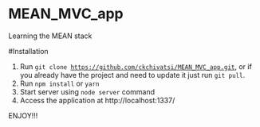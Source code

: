# MEAN_MVC_app
Learning the MEAN stack

#Installation
1.  Run <code>git clone https://github.com/ckchivatsi/MEAN_MVC_app.git</code>,
    or if you already have the project and need to update it just run <code>git pull</code>.
2.  Run <code>npm install</code> or <code>yarn</code>
3.  Start server using <code>node server</code> command 
4.  Access the application at http://localhost:1337/

ENJOY!!!
